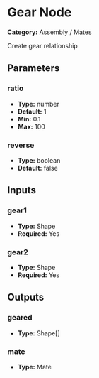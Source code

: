
# Gear Node

**Category:** Assembly / Mates

Create gear relationship

## Parameters


### ratio
- **Type:** number
- **Default:** 1
- **Min:** 0.1
- **Max:** 100



### reverse
- **Type:** boolean
- **Default:** false





## Inputs


### gear1
- **Type:** Shape
- **Required:** Yes



### gear2
- **Type:** Shape
- **Required:** Yes



## Outputs


### geared
- **Type:** Shape[]



### mate
- **Type:** Mate




